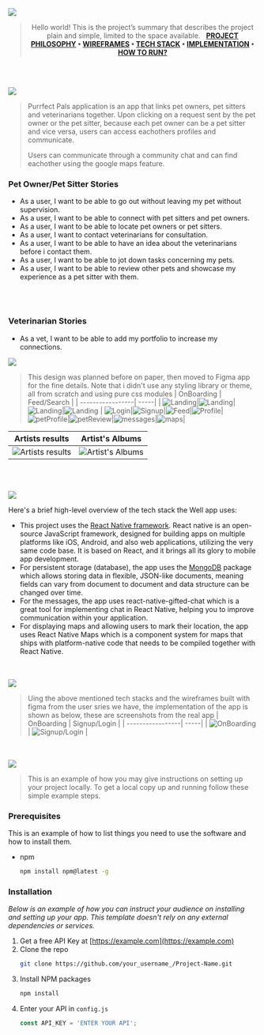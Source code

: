 <img src="./readme/title1.svg"/>

<div align="center">

> Hello world! This is the project’s summary that describes the project plain and simple, limited to the space available.  
**[PROJECT PHILOSOPHY](https://github.com/nour-msh/Purrfect-Pals) • [WIREFRAMES](https://github.com/julescript/well_app#-wireframes) • [TECH STACK](https://github.com/julescript/well_app#-tech-stack) • [IMPLEMENTATION](https://github.com/julescript/well_app#-impplementation) • [HOW TO RUN?](https://github.com/julescript/well_app#-how-to-run)**

</div>

<br><br>


<img src="./readme/title2.svg"/>

> Purrfect Pals application is an app that links pet owners, pet sitters and veterinarians together. Upon clicking on a request sent by the pet owner or the pet sitter, because each pet owner can be a pet sitter and vice versa, users can access eachothers profiles and communicate.
> 
> Users can communicate through a community chat and can find eachother using the google maps feature.
### Pet Owner/Pet Sitter Stories
- As a user, I want to be able to go out without leaving my pet without supervision.
- As a user, I want to be able to connect with pet sitters and pet owners.
- As a user, I want to be able to locate pet owners or pet sitters.
- As a user, I want to contact veterinarians for consultation.
- As a user, I want to be able to have an idea about the veterinarians before i contact them.
- As a user, I want to be able to jot down tasks concerning my pets.
- As a user, I want to be able to review other pets and showcase my experience as a pet sitter with them.

<br><br>
### Veterinarian Stories
- As a vet, I want to be able to add my portfolio to increase my connections.

<img src="./readme/title3.svg"/>

> This design was planned before on paper, then moved to Figma app for the fine details.
Note that i didn't use any styling library or theme, all from scratch and using pure css modules
| OnBoarding  | Feed/Search  |
| -----------------| -----|
| ![Landing](/readme/figma/onboarding1.png)|![Landing](/readme/figma/onboarding2.png)|![Landing](/readme/figma/onboarding3.png)|![Landing](/readme/figma/onboarding4.png) |
![Login](/readme/figma/login.png)|![Signup](/readme/figma/signup.png)|![Feed](/readme/figma/feed.png)|![Profile](/readme/figma/profile.png)|![petProfile](/readme/figma/petProfile.png)|![petReview](/readme/figma/petReview.png)|![messages](/readme/figma/messages.png)|![maps](/readme/figma/maps.png)|

| Artists results  | Artist's Albums  |
| -----------------| -----|
| ![Artists results](https://github.com/julescript/spotifyndr/blob/master/demo/Artists_Page.jpg) | ![Artist's Albums](https://github.com/julescript/spotifyndr/blob/master/demo/Albums_Page.jpg) |


<br><br>

<img src="./readme/title4.svg"/>

Here's a brief high-level overview of the tech stack the Well app uses:

- This project uses the [React Native framework](https://reactnative.dev/). React native is an open-source JavaScript framework, designed for building apps on multiple platforms like iOS, Android, and also web applications, utilizing the very same code base. It is based on React, and it brings all its glory to mobile app development.
- For persistent storage (database), the app uses the [MongoDB](https://www.mongodb.com/) package which allows storing data in flexible, JSON-like documents, meaning fields can vary from document to document and data structure can be changed over time.
- For the messages, the app uses react-native-gifted-chat which is a great tool for implementing chat in React Native, helping you to improve communication within your application.
- For displaying maps and allowing users to mark their location, the app uses React Native Maps which is a component system for maps that ships with platform-native code that needs to be compiled together with React Native.



<br><br>
<img src="./readme/title5.svg"/>

> Uing the above mentioned tech stacks and the wireframes built with figma from the user sries we have, the implementation of the app is shown as below, these are screenshots from the real app
| OnBoarding  | Signup/Login  |
| -----------------| -----|
| ![OnBoarding](https://github.com/julescript/spotifyndr/blob/master/demo/Landing_Page.jpg) | ![Signup/Login](https://github.com/julescript/spotifyndr/blob/master/demo/Search_Page.jpg) |


<br><br>
<img src="./readme/title6.svg"/>


> This is an example of how you may give instructions on setting up your project locally.
To get a local copy up and running follow these simple example steps.
### Prerequisites

This is an example of how to list things you need to use the software and how to install them.
* npm
  ```sh
  npm install npm@latest -g
  ```

### Installation

_Below is an example of how you can instruct your audience on installing and setting up your app. This template doesn't rely on any external dependencies or services._

1. Get a free API Key at [https://example.com](https://example.com)
2. Clone the repo
   ```sh
   git clone https://github.com/your_username_/Project-Name.git
   ```
3. Install NPM packages
   ```sh
   npm install
   ```
4. Enter your API in `config.js`
   ```js
   const API_KEY = 'ENTER YOUR API';
   ```